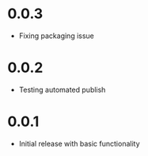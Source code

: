 # 0.0.3
- Fixing packaging issue

# 0.0.2
- Testing automated publish

# 0.0.1
- Initial release with basic functionality